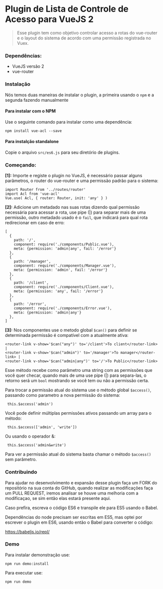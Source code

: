 # Plugin de Lista de Controle de Acesso para VueJS 2

>Esse plugin tem como objetivo controlar acesso a rotas do vue-router e o layout do sistema de acordo com uma permissão registrada no Vuex.

### Dependências:
- VueJS versão 2
- vue-router

### Instalação

Nós temos duas maneiras de instalar o plugin, a primeira usando o `npm` e a segunda fazendo manualmente

#### Para instalar com o NPM

Use o seguinte comando para instalar como uma dependência:

    npm install vue-acl --save

#### Para instalção standalone

Copie o arquivo `src/es6.js` para seu diretório de plugins.

### Começando:


**[1]:** Importe e registe o plugin no VueJS, é necessário passar alguns parâmetros, o router do vue-router e uma permissão padrão para o sistema:

    import Router from '../routes/router'
    import Acl from 'vue-acl'
    Vue.use( Acl, { router: Router, init: 'any' } )


**[2]:** Adicione um metadado nas suas rotas dizendo qual permissão necessária para acessar a rota, use pipe (|) para separar mais de uma permissão, outro metadado usado é o `fail`, que indicará para qual rota redirecionar em caso de erro:

    [
      {
        path: '/',
        component: require('./components/Public.vue'),
        meta: {permission: 'admin|any', fail: '/error'}
      },
      {
        path: '/manager',
        component: require('./components/Manager.vue'),
        meta: {permission: 'admin', fail: '/error'}
      },
      {
        path: '/client',
        component: require('./components/Client.vue'),
        meta: {permission: 'any', fail: '/error'}
      },
      {
        path: '/error',
        component: require('./components/Error.vue'),
        meta: {permission: 'admin|any'}
      },
    ]



**[3]:** Nos componentes use o metodo global `$can()` para definir se determinada permissão é compatível com a atualmente ativa:

  	<router-link v-show='$can("any")' to='/client'>To client</router-link> |
  	<router-link v-show='$can("admin")' to='/manager'>To manager</router-link> |
  	<router-link v-show='$can("admin|any")' to='/'>To Public</router-link>

Esse método recebe como parâmetro uma string com as permissões que você quer checar, quando mais de uma use pipe (|) para separa-las, o retorno será um `bool` mostrando se você tem ou não a permissão certa.

Para trocar a permissão atual do sistema use o método global `$access()`, passando como parametro a nova permissão do sistema:

	 this.$access('admin')

Você pode definir múltiplas permissões ativos passando um array para o método:

	 this.$access(['admin', 'write'])

Ou usando o operador &:

	 this.$access('admin&write')

Para ver a permissão atual do sistema basta chamar o método `$access()` sem parâmetro.

### Contribuindo


Para ajudar no desenvolvimento e expansão desse plugin faça um FORK do repositório na sua conta do GitHub, quando realizar as modificações faça um PULL REQUEST, iremos analisar se houve uma melhoria com a modificaçao, se sim então elas estará presente aqui.

Caso prefira, escreva o código ES6 e transpile ele para ES5 usando o Babel.

Dependências do node precisam ser escritas em ES5, mas optei por escrever o plugin em ES6, usando então o Babel para converter o código:

https://babeljs.io/repl/

### Demo
Para instalar demonstração use:

    npm run demo:install

Para executar use:

    npm run demo